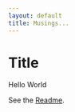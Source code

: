 ```yaml
---
layout: default
title: Musings...
---
```

# Title
Hello World

See the [Readme](README.index.html).

